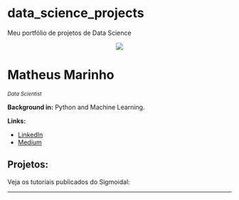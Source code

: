 # data_science_projects
Meu portfólio de projetos de Data Science

<p align="center">
  <img src="https://raw.githubusercontent.com/carlosfab/template_portfolio/master/banner.png" >
</p>

# Matheus Marinho
<sub> *Data Scientist* 

**Background in:** Python and Machine Learning.

**Links:**
* [LinkedIn](www.linkedin.com/in/matheusmarinho)
* [Medium](https://www.medium.com)

## Projetos:
Veja os tutoriais publicados do Sigmoidal:


---
